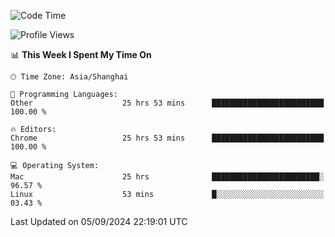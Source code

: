 <!--START_SECTION:waka-->
![Code Time](http://img.shields.io/badge/Code%20Time-2%2C719%20hrs%2010%20mins-blue)

![Profile Views](http://img.shields.io/badge/Profile%20Views-0-blue)

📊 **This Week I Spent My Time On** 

```text
🕑︎ Time Zone: Asia/Shanghai

💬 Programming Languages: 
Other                    25 hrs 53 mins      █████████████████████████   100.00 % 

🔥 Editors: 
Chrome                   25 hrs 53 mins      █████████████████████████   100.00 % 

💻 Operating System: 
Mac                      25 hrs              ████████████████████████░   96.57 % 
Linux                    53 mins             █░░░░░░░░░░░░░░░░░░░░░░░░   03.43 % 
```


 Last Updated on 05/09/2024 22:19:01 UTC
<!--END_SECTION:waka-->